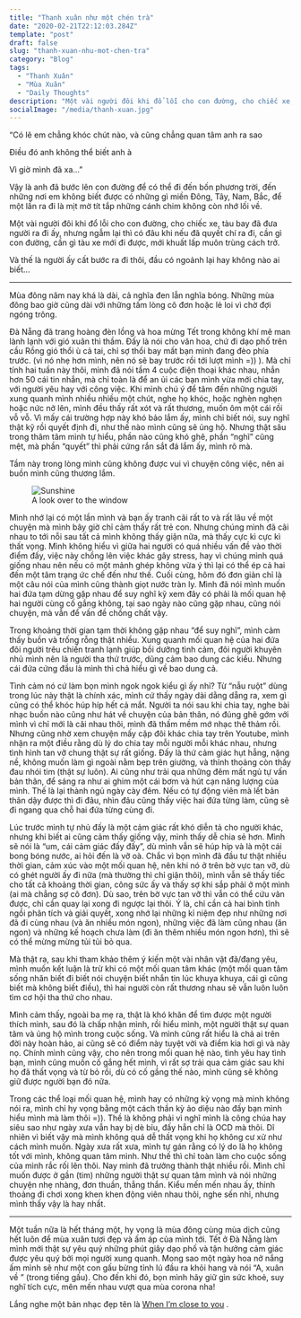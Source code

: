 ```yaml
---
title: "Thanh xuân như một chén trà"
date: "2020-02-21T22:12:03.284Z"
template: "post"
draft: false
slug: "thanh-xuan-nhu-mot-chen-tra"
category: "Blog"
tags:
  - "Thanh Xuân"
  - "Mùa Xuân"
  - "Daily Thoughts"
description: "Một vài người đôi khi đổ lỗi cho con đường, cho chiếc xe, tàu bay đã đưa người ra đi ấy, nhưng ngẫm lại thì có đâu khi nếu đã quyết chí ra đi, cần gì con đường, cần gì tàu xe mới đi được, mới khuất lấp muôn trùng cách trở"
socialImage: "/media/thanh-xuan.jpg"
---
```


“Có lẽ em chẳng khóc chút nào, và cũng chẳng quan tâm anh ra sao

Điều đó anh không thể biết anh à

Vì giờ mình đã xa…”

Vậy là anh đã bước lên con đường để có thể đi đến bốn phương trời, đến những nơi em không biết được có những gì miền Đông, Tây, Nam, Bắc, để một lần ra đi là mịt mờ tít tắp những cánh chim không còn nhớ lối về.

Một vài người đôi khi đổ lỗi cho con đường, cho chiếc xe, tàu bay đã đưa người ra đi ấy, nhưng ngẫm lại thì có đâu khi nếu đã quyết chí ra đi, cần gì con đường, cần gì tàu xe mới đi được, mới khuất lấp muôn trùng cách trở.

Và thế là người ấy cất bước ra đi thôi, đầu có ngoảnh lại hay không nào ai biết…

***

Mùa đông năm nay khá là dài, cả nghĩa đen lẫn nghĩa bóng. Những mùa đông bao giờ cũng dài với những tấm lòng cô đơn hoặc lẻ loi vì chờ đợi ngóng trông.

Đà Nẵng đã trang hoàng đèn lồng và hoa mừng Tết trong không khí mê man lành lạnh với gió xuân thì thầm. Đấy là nói cho văn hoa, chứ đi dạo phố trên cầu Rồng gió thổi ù cả tai, chỉ sợ thổi bay mất bạn mình đang đèo phía trước. (vì nó nhẹ hơn mình, nên nó sẽ bay trước rồi tới lượt mình =)) ). Mà chỉ tính hai tuần này thôi, mình đã nói tầm 4 cuộc điện thoại khác nhau, nhắn hơn 50 cái tin nhắn, mà chỉ toàn là để an ủi các bạn mình vừa mới chia tay, với người yêu hay với công việc. Khi mình chú ý để tâm đến những người xung quanh mình nhiều nhiều một chút, nghe họ khóc, hoặc nghèn nghẹn hoặc nức nở lên, mình đều thấy rất xót và rất thương, muốn ôm một cái rồi vỗ vỗ. Vì mấy cái trường hợp này khó bảo lắm ấy, mình chỉ biết nói, suy nghĩ thật kỹ rồi quyết định đi, như thế nào mình cũng sẽ ủng hộ. Nhưng thật sâu trong thâm tâm mình tự hiểu, phần nào cũng khó ghê, phần “nghĩ” cũng mệt, mà phần “quyết” thì phải cứng rắn sắt đá lắm ấy, mình rõ mà.

Tầm này trong lòng mình cũng không được vui vì chuyện công việc, nên ai buồn mình cũng thương lắm.

<figure class="float-right" style="width: 240px">
	<img src="/media/sunshine.jpg" alt="Sunshine">
	<figcaption>A look over to the window </figcaption>
</figure>

Mình nhớ lại có một lần mình và bạn ấy tranh cãi rất to và rất lâu về một chuyện mà mình bây giờ chỉ cảm thấy rất trẻ con. Nhưng chúng mình đã cãi nhau to tới nỗi sau tất cả mình không thấy giận nữa, mà thấy cực kì cực kì thất vọng. Mình không hiểu vì giữa hai người có quá nhiều vấn đề vào thời điểm đấy, việc này chồng lên việc khác gây stress, hay vì chúng mình quá giống nhau nên nếu có một mảnh ghép không vừa ý thì lại có thể ép cả hai đến một tâm trạng ức chế đến như thế. Cuối cùng, hôm đó đơn giản chỉ là một câu nói của mình cũng thành giọt nước tràn ly. Mình đã nói mình muốn hai đứa tạm dừng gặp nhau để suy nghĩ kỹ xem đây có phải là mối quan hệ hai người cùng cố gắng không, tại sao ngày nào cũng gặp nhau, cũng nói chuyện, mà vẫn để vấn đề chồng chất vậy.

Trong khoảng thời gian tạm thời không gặp nhau “để suy nghĩ”, mình cảm thấy buồn và trống rỗng thật nhiều. Xung quanh mối quan hệ của hai đứa đôi người trêu chiến tranh lạnh giúp bồi dưỡng tình cảm, đôi người khuyên nhủ mình nên là người tha thứ trước, dũng cảm bao dung các kiểu. Nhưng cái đứa cứng đầu là mình thì chả hiểu gì về bao dung cả.

Tình cảm nó cứ làm bọn mình ngok ngok kiểu gì ấy nhỉ? Từ “nẫu ruột” dùng trong lúc này thật là chính xác, mình cứ thấy ngày dài dằng dẵng ra, xem gì cũng có thể khóc húp híp hết cả mắt. Người ta nói sau khi chia tay, nghe bài nhạc buồn nào cũng như hát về chuyện của bản thân, nó đúng ghê gớm với mình vì chỉ mới là cãi nhau thôi, mình đã thấm mềm mớ nhạc thê thảm rồi. Nhưng cũng nhờ xem chuyện mấy cặp đôi khác chia tay trên Youtube, mình nhận ra một điều rằng dù lý do chia tay mỗi người mỗi khác nhau, nhưng tình hình tan vỡ chung thật sự rất giống. Đấy là thứ cảm giác hụt hẫng, nặng nề, không muốn làm gì ngoài nằm bẹp trên giường, và thỉnh thoảng còn thấy đau nhói tim (thật sự luôn). Ai cũng như trải qua những đêm mất ngủ tự vấn bản thân, để sáng ra như ai ghim một cái bơm và hút cạn năng lượng của mình. Thế là lại thành ngủ ngày cày đêm. Nếu có tự động viên mà lết bản thân dậy được thì đi đâu, nhìn đâu cũng thấy việc hai đứa từng làm, cũng sẽ đi ngang qua chỗ hai đứa từng cùng đi.

Lúc trước mình tự nhủ đấy là một cảm giác rất khó diễn tả cho người khác, nhưng khi biết ai cũng cảm thấy giống vậy, mình thấy dễ chia sẻ hơn. Mình sẽ nói là “um, cái cảm giác đấy đấy”, dù mình vẫn sẽ húp híp và là một cái bong bóng nước, ai hỏi đến là vỡ oà. Chắc vì bọn mình đã đầu tư thật nhiều thời gian, cảm xúc vào một mối quan hệ, nên khi nó ở trên bờ vực tan vỡ, dù có ghét người ấy đi nữa (mà thường thì chỉ giận thôi), mình vẫn sẽ thấy tiếc cho tất cả khoảng thời gian, công sức ấy và thấy sợ khi sắp phải ở một mình (ai mà chẳng sợ cô đơn). Dù sao, trên bờ vực tan vỡ thì vẫn có thể cứu vãn được, chỉ cần quay lại xong đi ngược lại thôi. Ý là, chỉ cần cả hai bình tĩnh ngồi phân tích và giải quyết, xong nhớ lại những kỉ niệm đẹp như những nơi đã đi cùng nhau (và ăn nhiều món ngon), những việc đã làm cũng nhau (ăn ngon) và những kế hoạch chưa làm (đi ăn thêm nhiều món ngon hơn), thì sẽ có thể mừng mừng tủi tủi bỏ qua.

Mà thật ra, sau khi tham khảo thêm ý kiến một vài nhân vật đã/đang yêu, mình muốn kết luận là trừ khi có một mối quan tâm khác (một mối quan tâm sống nhăn biết đi biết nói chuyện biết nhắn tin lúc khuya khuya, cái gì cũng biết mà không biết điều), thì hai người còn rất thương nhau sẽ vẫn luôn luôn tìm cơ hội tha thứ cho nhau.

Mình cảm thấy, ngoài ba mẹ ra, thật là khó khăn để tìm được một người thích mình, sau đó là chấp nhận mình, rồi hiểu mình, một người thật sự quan tâm và ủng hộ mình trong cuộc sống. Và mình cũng rất hiểu là chả ai trên đời này hoàn hảo, ai cũng sẽ có điểm này tuyệt vời và điểm kia hơi gì và này nọ. Chính mình cũng vậy, cho nên trong mối quan hệ nào, tình yêu hay tình bạn, mình cũng muốn cố gắng hết mình, vì rất sợ trải qua cảm giác sau khi họ đã thất vọng và từ bỏ rồi, dù có cố gắng thế nào, mình cũng sẽ không giữ được người bạn đó nữa.

Trong các thể loại mối quan hệ, mình hay có những kỳ vọng mà mình không nói ra, mình chỉ hy vọng bằng một cách thần kỳ ảo diệu nào đấy bạn mình hiểu mình mà làm thôi =)). Thề là không phải vì nghĩ mình là công chúa hay siêu sao như ngày xưa vẫn hay bị dè bỉu, đấy hẳn chỉ là OCD mà thôi. Dĩ nhiên vì biết vậy mà mình không quá dễ thất vọng khi họ không cư xử như cách mình muốn. Ngày xưa rất xưa, mình tự gán rằng có lý do là họ không tốt với mình, không quan tâm mình. Như thế thì chỉ toàn làm cho cuộc sống của mình rắc rối lên thôi. Nay mình đã trưởng thành thật nhiều rồi. Mình chỉ muốn được ở gần (tim) những người thật sự quan tâm mình và nói những chuyện nhẹ nhàng, đơn thuần, thẳng thắn. Kiểu mến mến nhau ấy, thỉnh thoảng đi chơi xong khen khen động viên nhau thôi, nghe sến nhỉ, nhưng mình thấy vậy là hay nhất.


***

Một tuần nữa là hết tháng một, hy vọng là mùa đông cùng mùa dịch cũng hết luôn để mùa xuân tươi đẹp và ấm áp của mình tới. Tết ở Đà Nẵng làm mình mới thật sự yêu quý những phút giây dạo phố và tận hưởng cảm giác được yêu quý bởi mọi người xung quanh. Mong sao một ngày hoa nở nắng ấm mình sẽ như một con gấu bừng tỉnh lú đầu ra khỏi hang và nói “A, xuân về ” (trong tiếng gấu). Cho đến khi đó, bọn mình hãy giữ gìn sức khoẻ, suy nghĩ tích cực, mên mến nhau vượt qua mùa corona nha!

Lắng nghe một bản nhạc đẹp tên là [When I’m close to you](https://youtu.be/Dc4MB5Fo7ZM) . 
